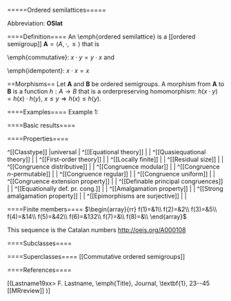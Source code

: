 =====Ordered semilattices=====

Abbreviation: **OSlat**

====Definition====
An \emph{ordered semilattice} is a [[ordered semigroup]] $\mathbf{A}=\langle A,\cdot,\le\rangle$ that is

\emph{commutative}:  $x\cdot y = y\cdot x$ and

\emph{idempotent}:  $x\cdot x = x$


==Morphisms==
Let $\mathbf{A}$ and $\mathbf{B}$ be ordered semigroups. A morphism from $\mathbf{A}$ to $\mathbf{B}$ is a function $h:A\rightarrow B$ that is a orderpreserving homomorphism: 
$h(x \cdot y)=h(x) \cdot h(y)$, 
$x\le y\Longrightarrow h(x)\le h(y)$.


====Examples====
Example 1: 

====Basic results====


====Properties====

^[[Classtype]]                        |universal  |
^[[Equational theory]]                | |
^[[Quasiequational theory]]           | |
^[[First-order theory]]               | |
^[[Locally finite]]                   | |
^[[Residual size]]                    | |
^[[Congruence distributive]]          | |
^[[Congruence modular]]               | |
^[[Congruence $n$-permutable]]        | |
^[[Congruence regular]]               | |
^[[Congruence uniform]]               | |
^[[Congruence extension property]]    | |
^[[Definable principal congruences]]  | |
^[[Equationally def. pr. cong.]]      | |
^[[Amalgamation property]]            | |
^[[Strong amalgamation property]]     | |
^[[Epimorphisms are surjective]]      | |

====Finite members====
$\begin{array}{rr}
f(1)=&1\\
f(2)=&2\\
f(3)=&5\\
f(4)=&14\\
f(5)=&42\\
f(6)=&132\\
f(7)=&\\
f(8)=&\\
\end{array}$

This sequence is the Catalan numbers http://oeis.org/A000108

====Subclasses====


====Superclasses====
[[Commutative ordered semigroups]]


====References====

[(Lastname19xx>
F. Lastname, \emph{Title}, Journal, \textbf{1}, 23--45 [[MRreview]] 
)]


